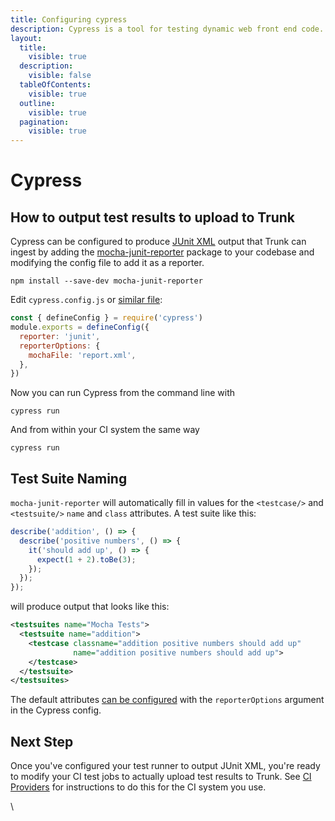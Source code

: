 ```yaml
---
title: Configuring cypress
description: Cypress is a tool for testing dynamic web front end code.
layout:
  title:
    visible: true
  description:
    visible: false
  tableOfContents:
    visible: true
  outline:
    visible: true
  pagination:
    visible: true
---
```


# Cypress

## How to output test results to upload to Trunk

Cypress can be configured to produce [JUnit XML](https://github.com/testmoapp/junitxml) output that Trunk can ingest by adding the [mocha-junit-reporter](https://github.com/michaelleeallen/mocha-junit-reporter) package to your codebase and modifying the config file to add it as a reporter.

```shell
npm install --save-dev mocha-junit-reporter
```

Edit `cypress.config.js` or [similar file](https://docs.cypress.io/guides/references/configuration):

```javascript
const { defineConfig } = require('cypress')
module.exports = defineConfig({
  reporter: 'junit',
  reporterOptions: {
    mochaFile: 'report.xml',
  },
})
```

Now you can run Cypress from the command line with

```shell
cypress run
```

And from within your CI system the same way

```shell
cypress run
```

## Test Suite Naming

`mocha-junit-reporter` will automatically fill in values for the `<testcase/>` and `<testsuite/>` `name` and `class` attributes. A test suite like this:

```javascript
describe('addition', () => {
  describe('positive numbers', () => {
    it('should add up', () => {
      expect(1 + 2).toBe(3);
    });
  });
});
```

will produce output that looks like this:

```xml
<testsuites name="Mocha Tests">
  <testsuite name="addition">
    <testcase classname="addition positive numbers should add up" 
              name="addition positive numbers should add up">
    </testcase>
  </testsuite>
</testsuites>
```

The default attributes [can be configured](https://www.npmjs.com/package/mocha-junit-reporter) with the `reporterOptions` argument in the Cypress config.

## Next Step

Once you've configured your test runner to output JUnit XML, you're ready to modify your CI test jobs to actually upload test results to Trunk. See [CI Providers](../ci-providers/) for instructions to do this for the CI system you use.

\


